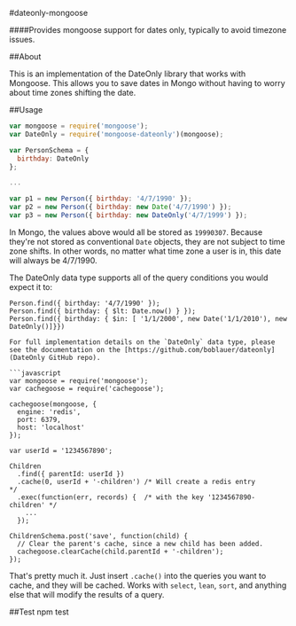 #dateonly-mongoose

####Provides mongoose support for dates only, typically to avoid timezone issues.

##About

This is an implementation of the DateOnly library that works with Mongoose.  This allows you to save dates in Mongo without having to worry about time zones shifting the date.

##Usage

```javascript
var mongoose = require('mongoose');
var DateOnly = require('mongoose-dateonly')(mongoose);

var PersonSchema = {
  birthday: DateOnly
};

...

var p1 = new Person({ birthday: '4/7/1990' });
var p2 = new Person({ birthday: new Date('4/7/1990') });
var p3 = new Person({ birthday: new DateOnly('4/7/1999') });
```

In Mongo, the values above would all be stored as `19990307`.  Because they're not stored as conventional `Date` objects, they are not subject to time zone shifts.  In other words, no matter what time zone a user is in, this date will always be 4/7/1990.

The DateOnly data type supports all of the query conditions you would expect it to:

```
Person.find({ birthday: '4/7/1990' });
Person.find({ birthday: { $lt: Date.now() } });
Person.find({ birthday: { $in: [ '1/1/2000', new Date('1/1/2010'), new DateOnly()]}})

For full implementation details on the `DateOnly` data type, please see the documentation on the [https://github.com/boblauer/dateonly](DateOnly GitHub repo).

```javascript
var mongoose = require('mongoose');
var cachegoose = require('cachegoose');

cachegoose(mongoose, {
  engine: 'redis',
  port: 6379,
  host: 'localhost'
});

var userId = '1234567890';

Children
  .find({ parentId: userId })
  .cache(0, userId + '-children') /* Will create a redis entry          */
  .exec(function(err, records) {  /* with the key '1234567890-children' */
    ...
  });

ChildrenSchema.post('save', function(child) {
  // Clear the parent's cache, since a new child has been added.
  cachegoose.clearCache(child.parentId + '-children');
});
```

That's pretty much it.  Just insert `.cache()` into the queries you want to cache, and they will be cached.  Works with `select`, `lean`, `sort`, and anything else that will modify the results of a query.

##Test
npm test
